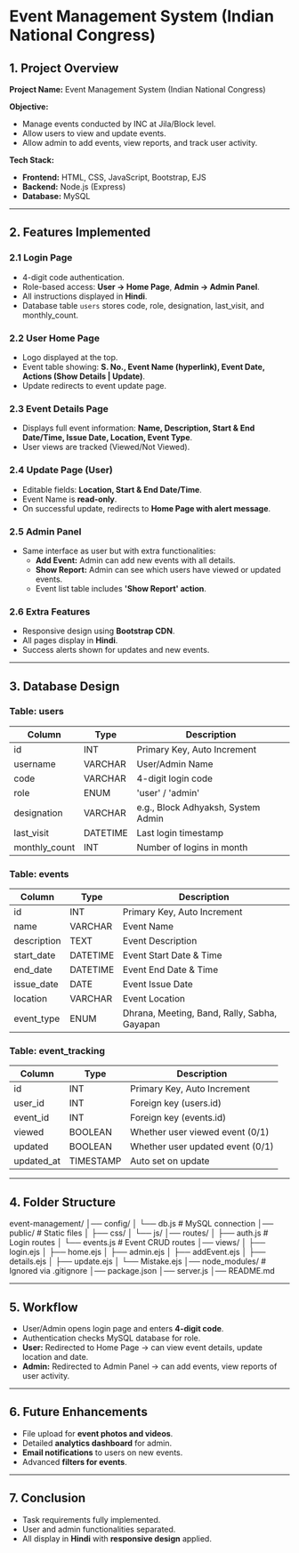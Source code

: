# Event Management System (Indian National Congress)

## 1. Project Overview
**Project Name:** Event Management System (Indian National Congress)  

**Objective:**  
- Manage events conducted by INC at Jila/Block level.  
- Allow users to view and update events.  
- Allow admin to add events, view reports, and track user activity.  

**Tech Stack:**  
- **Frontend:** HTML, CSS, JavaScript, Bootstrap, EJS  
- **Backend:** Node.js (Express)  
- **Database:** MySQL  

---

## 2. Features Implemented

### 2.1 Login Page
- 4-digit code authentication.  
- Role-based access: **User → Home Page**, **Admin → Admin Panel**.  
- All instructions displayed in **Hindi**.  
- Database table `users` stores code, role, designation, last_visit, and monthly_count.  

### 2.2 User Home Page
- Logo displayed at the top.  
- Event table showing: **S. No., Event Name (hyperlink), Event Date, Actions (Show Details | Update)**.  
- Update redirects to event update page.  

### 2.3 Event Details Page
- Displays full event information: **Name, Description, Start & End Date/Time, Issue Date, Location, Event Type**.  
- User views are tracked (Viewed/Not Viewed).  

### 2.4 Update Page (User)
- Editable fields: **Location, Start & End Date/Time**.  
- Event Name is **read-only**.  
- On successful update, redirects to **Home Page with alert message**.  

### 2.5 Admin Panel
- Same interface as user but with extra functionalities:  
  - **Add Event:** Admin can add new events with all details.  
  - **Show Report:** Admin can see which users have viewed or updated events.  
  - Event list table includes **'Show Report' action**.  

### 2.6 Extra Features
- Responsive design using **Bootstrap CDN**.  
- All pages display in **Hindi**.  
- Success alerts shown for updates and new events.  

---

## 3. Database Design

### Table: users
| Column       | Type     | Description                           |
|--------------|----------|---------------------------------------|
| id           | INT      | Primary Key, Auto Increment           |
| username     | VARCHAR  | User/Admin Name                       |
| code         | VARCHAR  | 4-digit login code                    |
| role         | ENUM     | 'user' / 'admin'                      |
| designation  | VARCHAR  | e.g., Block Adhyaksh, System Admin    |
| last_visit   | DATETIME | Last login timestamp                  |
| monthly_count| INT      | Number of logins in month             |

### Table: events
| Column     | Type     | Description                |
|------------|----------|----------------------------|
| id         | INT      | Primary Key, Auto Increment|
| name       | VARCHAR  | Event Name                 |
| description| TEXT     | Event Description          |
| start_date | DATETIME | Event Start Date & Time    |
| end_date   | DATETIME | Event End Date & Time      |
| issue_date | DATE     | Event Issue Date           |
| location   | VARCHAR  | Event Location             |
| event_type | ENUM     | Dhrana, Meeting, Band, Rally, Sabha, Gayapan |

### Table: event_tracking
| Column     | Type      | Description                        |
|------------|-----------|------------------------------------|
| id         | INT       | Primary Key, Auto Increment        |
| user_id    | INT       | Foreign key (users.id)             |
| event_id   | INT       | Foreign key (events.id)            |
| viewed     | BOOLEAN   | Whether user viewed event (0/1)    |
| updated    | BOOLEAN   | Whether user updated event (0/1)   |
| updated_at | TIMESTAMP | Auto set on update                 |

---

## 4. Folder Structure
event-management/
│── config/
│   └── db.js              # MySQL connection
│── public/                # Static files
│   ├── css/
│   └── js/
│── routes/
│   ├── auth.js            # Login routes
│   └── events.js          # Event CRUD routes
│── views/
│   ├── login.ejs
│   ├── home.ejs
│   ├── admin.ejs
│   ├── addEvent.ejs
│   ├── details.ejs
│   ├── update.ejs
│   └── Mistake.ejs
│── node_modules/          # Ignored via .gitignore
│── package.json
│── server.js
│── README.md


---

## 5. Workflow
- User/Admin opens login page and enters **4-digit code**.  
- Authentication checks MySQL database for role.  
- **User:** Redirected to Home Page → can view event details, update location and date.  
- **Admin:** Redirected to Admin Panel → can add events, view reports of user activity.  

---

## 6. Future Enhancements
- File upload for **event photos and videos**.  
- Detailed **analytics dashboard** for admin.  
- **Email notifications** to users on new events.  
- Advanced **filters for events**.  

---

## 7. Conclusion
- Task requirements fully implemented.  
- User and admin functionalities separated.  
- All display in **Hindi** with **responsive design** applied.  
